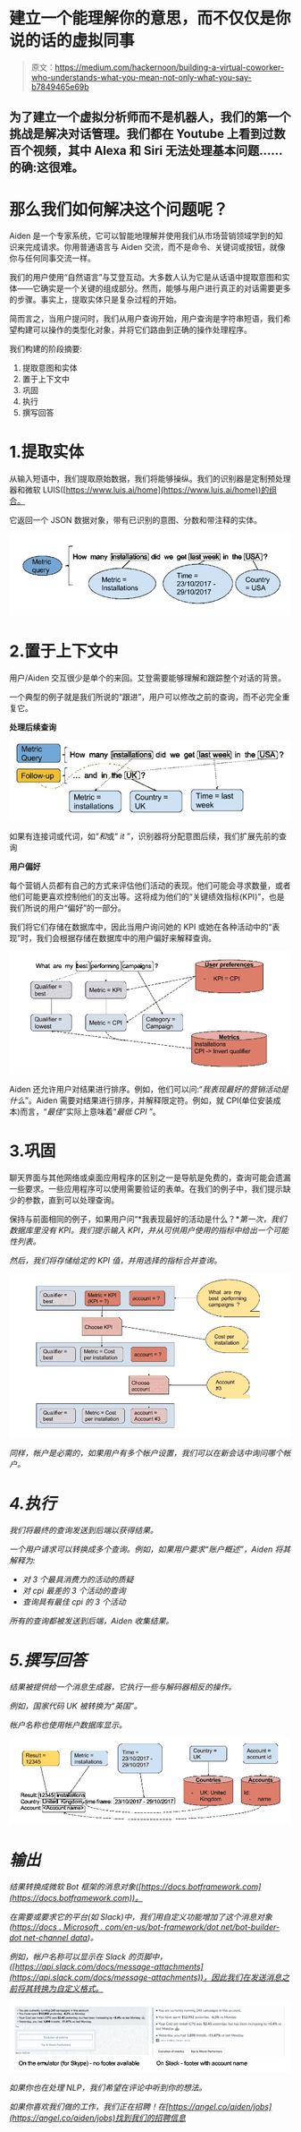 # 建立一个能理解你的意思，而不仅仅是你说的话的虚拟同事

> 原文：<https://medium.com/hackernoon/building-a-virtual-coworker-who-understands-what-you-mean-not-only-what-you-say-b7849465e69b>

## 为了建立一个虚拟分析师而不是机器人，我们的第一个挑战是解决对话管理。我们都在 Youtube 上看到过数百个视频，其中 Alexa 和 Siri 无法处理基本问题……的确:这很难。

# 那么我们如何解决这个问题呢？

Aiden 是一个专家系统，它可以智能地理解并使用我们从市场营销领域学到的知识来完成请求。你用普通语言与 Aiden 交流，而不是命令、关键词或按钮，就像你与任何同事交流一样。

我们的用户使用“自然语言”与艾登互动。大多数人认为它是从话语中提取意图和实体——它确实是一个关键的组成部分。然而，能够与用户进行真正的对话需要更多的步骤。事实上，提取实体只是复杂过程的开始。

简而言之，当用户提问时，我们从用户查询开始，用户查询是字符串短语，我们希望构建可以操作的类型化对象，并将它们路由到正确的操作处理程序。

我们构建的阶段摘要:

1.  提取意图和实体
2.  置于上下文中
3.  巩固
4.  执行
5.  撰写回答

# 1.提取实体

从输入短语中，我们提取原始数据，我们将能够操纵。我们的识别器是定制预处理器和微软 LUIS([https://www.luis.ai/home](https://www.luis.ai/home))的组合。

它返回一个 JSON 数据对象，带有已识别的意图、分数和带注释的实体。

![](img/e49af70a8078b699d9e1162643e67c52.png)

# 2.置于上下文中

用户/Aiden 交互很少是单个的来回。艾登需要能够理解和跟踪整个对话的背景。

一个典型的例子就是我们所说的“跟进”，用户可以修改之前的查询，而不必完全重复它。

**处理后续查询**

![](img/0092a67e3a7ff9a9f451760311a20c43.png)

如果有连接词或代词，如“*和*或“ *it* ”，识别器将分配意图后续，我们扩展先前的查询

**用户偏好**

每个营销人员都有自己的方式来评估他们活动的表现。他们可能会寻求数量，或者他们可能更喜欢控制他们的支出等。这将成为他们的“关键绩效指标(KPI)”，也是我们所说的用户“偏好”的一部分。

我们将它们存储在数据库中，因此当用户询问她的 KPI 或她在各种活动中的“表现”时，我们会根据存储在数据库中的用户偏好来解释查询。

![](img/3f41f8df531a2ad7b617711e01ac0762.png)

Aiden 还允许用户对结果进行排序。例如，他们可以问:“*我表现最好的营销活动是什么*”。Aiden 需要对结果进行排序，并解释限定符。例如，就 CPI(单位安装成本)而言，“*最佳*”实际上意味着“*最低 CPI* ”。

# 3.巩固

聊天界面与其他网络或桌面应用程序的区别之一是导航是免费的，查询可能会遗漏一些要求。一些应用程序可以使用需要验证的表单。在我们的例子中，我们提示缺少的参数，直到可以处理查询。

保持与前面相同的例子，如果用户问“*我表现最好的活动是什么？**第一次，我们数据库里没有 KPI。我们提示输入 KPI，并从可供用户使用的指标中给出一个可能性列表。*

*然后，我们将存储给定的 KPI 值，并用选择的指标合并查询。*

*![](img/60b86637591ad4893308671f15b85dc7.png)*

*同样，帐户是必需的，如果用户有多个帐户设置，我们可以在新会话中询问哪个帐户。*

# *4.执行*

*我们将最终的查询发送到后端以获得结果。*

*一个用户请求可以转换成多个查询。例如，如果用户要求“账户概述”，Aiden 将其解释为:*

*   *对 3 个最具消费力的活动的质疑*
*   *对 cpi 最差的 3 个活动的查询*
*   *查询具有最佳 cpi 的 3 个活动*

*所有的查询都被发送到后端，Aiden 收集结果。*

# *5.撰写回答*

*结果被提供给一个消息生成器，它执行一些与解码器相反的操作。*

*例如，国家代码 UK 被转换为“*英国*”。*

*帐户名称也使用帐户数据库显示。*

*![](img/3c2060018209f3d14c4060f5c7a9b6fb.png)*

# *输出*

*结果转换成微软 Bot 框架的消息对象([https://docs.botframework.com](https://docs.botframework.com))。*

*在需要或要求它的平台(如 Slack)中，我们用自定义功能增加了这个消息对象([https://docs . Microsoft . com/en-us/bot-framework/dot net/bot-builder-dot net-channel data](https://docs.microsoft.com/en-us/bot-framework/dotnet/bot-builder-dotnet-channeldata))。*

*例如，帐户名称可以显示在 Slack 的页脚中，([https://api.slack.com/docs/message-attachments](https://api.slack.com/docs/message-attachments))，因此我们在发送消息之前将其转换为自定义格式。*

*![](img/d21266c5a124c35c356c50292731e74b.png)*

*如果你也在处理 NLP，我们希望在评论中听到你的想法。*

*如果你喜欢我们做的工作，我们正在招聘！在[https://angel.co/aiden/jobs](https://angel.co/aiden/jobs)找到我们的招聘信息*